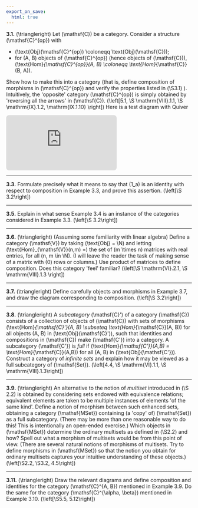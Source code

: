 ```yaml
---
export_on_save:
  html: true
---
```

<style>
.katex-display { overflow: auto hidden }
</style>
**3.1.** \(\triangleright\) Let \(\mathsf{C}\) be a category. Consider a structure \(\mathsf{C}^{op}\) with
* \(\text{Obj}(\mathsf{C}^{op}) \coloneqq \text{Obj}(\mathsf{C})\);
* for \(A, B\) objects of \(\mathsf{C}^{op}\) (hence objects of \(\mathsf{C}\)), \(\text{Hom}_{\mathsf{C}^{op}}(A, B) \coloneqq \text{Hom}_{\mathsf{C}}(B, A)\).

Show how to make this into a category (that is, define composition of morphisms in \(\mathsf{C}^{op}\) and verify the properties listed in \(\S3.1\) ).
Intuitively, the 'opposite' category \(\mathsf{C}^{op}\) is simply obtained by 'reversing all the arrows' in \(\mathsf{C}\). \(\left[5.1, \S \mathrm{VIII}.1.1, \S \mathrm{IX}.1.2, \mathrm{IX.1.10} \right]\)
Here is a test diagram with Quiver
<!-- https://q.uiver.app/#q=WzAsMixbMCwwLCJBIl0sWzIsMCwiQiJdLFswLDEsImYiXV0= -->
<iframe class="quiver-embed" src="https://q.uiver.app/#q=WzAsMixbMCwwLCJBIl0sWzIsMCwiQiJdLFswLDEsImYiXV0=&embed" width="300" height="150" style="border-radius: 8px; border: none;"></iframe>


****
**3.3.** Formulate precisely what it means to say that \(1_a\) is an identity with respect to composition in Example 3.3, and prove this assertion. \(\left[\S 3.2\right]\)
****
**3.5.** Explain in what sense Example 3.4 is an instance of the categories considered in Example 3.3. \(\left[\S 3.2\right]\)
****
**3.6.** \(\triangleright\) (Assuming some familiarity with linear algebra) Define a category \(\mathsf{V}\) by taking \(\text{Obj} = \N\) and letting \(\text{Hom}_{\mathsf{V}}(n,m) =\) the set of \(m \times n\) matrices with real entries, for all \(n, m \in \N\). (I will leave the reader the task of making sense of a matrix with \(0\) rows or columns.) Use product of matrices to define composition. Does this category 'feel' familiar? \(\left[\S \mathrm{VI}.2.1, \S \mathrm{VIII}.1.3 \right]\)
****
**3.7.** \(\triangleright\) Define carefully objects and morphisms in Example 3.7, and draw the diagram corresponding to composition. \(\left[\S 3.2\right]\)
****
**3.8.** \(\triangleright\) A *subcategory* \(\mathsf{C}'\) of a category \(\mathsf{C}\) consists of a collection of objects of \(\mathsf{C}\) with sets of morphisms \(\text{Hom}_{\mathsf{C}'}(A, B) \subseteq \text{Hom}_{\mathsf{C}}(A, B)\) for all objects \(A, B\) in \(\text{Obj}(\mathsf{C}')\), such that identities and compositions in \(\mathsf{C}\) make \(\mathsf{C'}\) into a category. A subcategory \(\mathsf{C'}\) is *full* if \(\text{Hom}_{\mathsf{C'}}(A,B) = \text{Hom}_{\mathsf{C}}(A,B)\) for all \(A, B\) in \(\text{Obj}(\mathsf{C'})\). Construct a category of *infinite sets* and explain how it may be viewed as a full subcategory of \(\mathsf{Set}\). \(\left[4.4, \S \mathrm{VI}.1.1, \S \mathrm{VIII}.1.3\right]\)
****
**3.9.** \(\triangleright\) An alternative to the notion of *multiset* introduced in \(\S 2.2\) is obtained by considering sets endowed with equivalence relations; equivalent elements are taken to be multiple instances of elements 'of the same kind'. Define a notion of morphism between such enhanced sets, obtaining a category \(\mathsf{MSet}\) containing (a 'copy' of) \(\mathsf{Set}\) as a full subcategory. (There may be more than one reasonable way to do this! This is intentionally an open-ended exercise.) Which objects in \(\mathsf{MSet}\) determine the ordinary multisets as defined in \(\S2.2\) and how? Spell out what a morphism of multisets would be from this point of view. (There are several natural notions of morphisms of multisets. Try to define morphisms in \(\mathsf{MSet}\) so that the notion you obtain for ordinary multisets captures your intuitive understanding of these objects.) \(\left[\S2.2, \S3.2, 4.5\right]\)
****
**3.11.** \(\triangleright\) Draw the relevant diagrams and define composition and identities for the category \(\mathsf{C}^{A, B}\) mentioned in Example 3.9. Do the same for the category \(\mathsf{C}^{\alpha, \beta}\) mentioned in Example 3.10. \(\left[\S5.5, 5.12\right]\)